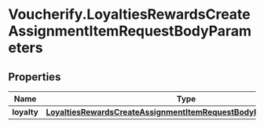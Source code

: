 # Voucherify.LoyaltiesRewardsCreateAssignmentItemRequestBodyParameters

## Properties

Name | Type | Description | Notes
------------ | ------------- | ------------- | -------------
**loyalty** | [**LoyaltiesRewardsCreateAssignmentItemRequestBodyParametersLoyalty**](LoyaltiesRewardsCreateAssignmentItemRequestBodyParametersLoyalty.md) |  | [optional] 


